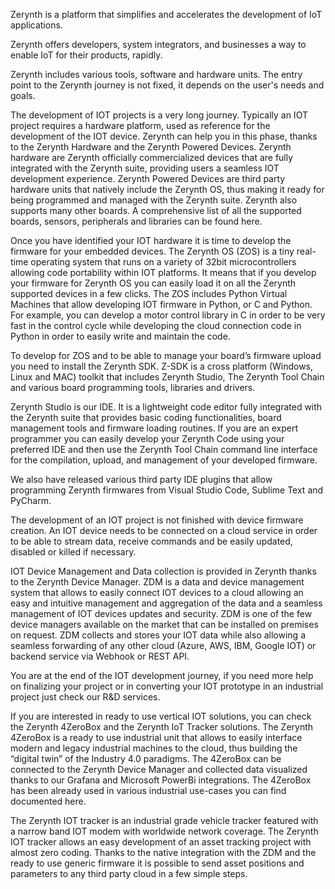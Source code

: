 Zerynth is a platform that simplifies and accelerates the development of IoT applications.

Zerynth offers developers, system integrators, and businesses a way to enable IoT for their products, rapidly.

  

Zerynth includes various tools, software and hardware units. The entry point to the Zerynth journey is not fixed, it depends on the user's needs and goals.

  

The development of IOT projects is a very long journey. Typically an IOT project requires a hardware platform, used as reference for the development of the IOT device. Zerynth can help you in this phase, thanks to the Zerynth Hardware and the Zerynth Powered Devices. Zerynth hardware are Zerynth officially commercialized devices that are fully integrated with the Zerynth suite, providing users a seamless IOT development experience. Zerynth Powered Devices are third party hardware units that natively include the Zerynth OS, thus making it ready for being programmed and managed with the Zerynth suite. Zerynth also supports many other boards. A comprehensive list of all the supported boards, sensors, peripherals and libraries can be found here.

  

Once you have identified your IOT hardware it is time to develop the firmware for your embedded devices. The Zerynth OS (ZOS) is a tiny real-time operating system that runs on a variety of 32bit microcontrollers allowing code portability within IOT platforms. It means that if you develop your firmware for Zerynth OS you can easily load it on all the Zerynth supported devices in a few clicks. The ZOS includes Python Virtual Machines that allow developing IOT firmware in Python, or C and Python. For example, you can develop a motor control library in C in order to be very fast in the control cycle while developing the cloud connection code in Python in order to easily write and maintain the code.

  

To develop for ZOS and to be able to manage your board’s firmware upload you need to install the Zerynth SDK. Z-SDK is a cross platform (Windows, Linux and MAC) toolkit that includes Zerynth Studio, The Zerynth Tool Chain and various board programming tools, libraries and drivers.

  

Zerynth Studio is our IDE. It is a lightweight code editor fully integrated with the Zerynth suite that provides basic coding functionalities, board management tools and firmware loading routines. If you are an expert programmer you can easily develop your Zerynth Code using your preferred IDE and then use the Zerynth Tool Chain command line interface for the compilation, upload, and management of your developed firmware.

  

We also have released various third party IDE plugins that allow programming Zerynth firmwares from Visual Studio Code, Sublime Text and PyCharm.

  

The development of an IOT project is not finished with device firmware creation. An IOT device needs to be connected on a cloud service in order to be able to stream data, receive commands and be easily updated, disabled or killed if necessary.

  

IOT Device Management and Data collection is provided in Zerynth thanks to the Zerynth Device Manager. ZDM is a data and device management system that allows to easily connect IOT devices to a cloud allowing an easy and intuitive management and aggregation of the data and a seamless management of IOT devices updates and security. ZDM is one of the few device managers available on the market that can be installed on premises on request. ZDM collects and stores your IOT data while also allowing a seamless forwarding of any other cloud (Azure, AWS, IBM, Google IOT) or backend service via Webhook or REST API.

  

You are at the end of the IOT development journey, if you need more help on finalizing your project or in converting your IOT prototype in an industrial project just check our R&D services.

  

If you are interested in ready to use vertical IOT solutions, you can check the Zerynth 4ZeroBox and the Zerynth IoT Tracker solutions. The Zerynth 4ZeroBox is a ready to use industrial unit that allows to easily interface modern and legacy industrial machines to the cloud, thus building the “digital twin” of the Industry 4.0 paradigms. The 4ZeroBox can be connected to the Zerynth Device Manager and collected data visualized thanks to our Grafana and Microsoft PowerBi integrations. The 4ZeroBox has been already used in various industrial use-cases you can find documented here.

  

The Zerynth IOT tracker is an industrial grade vehicle tracker featured with a narrow band IOT modem with worldwide network coverage. The Zerynth IOT tracker allows an easy development of an asset tracking project with almost zero coding. Thanks to the native integration with the ZDM and the ready to use generic firmware it is possible to send asset positions and parameters to any third party cloud in a few simple steps.
<!--stackedit_data:
eyJoaXN0b3J5IjpbLTIxMjIwOTc5MjYsNzMwOTk4MTE2XX0=
-->
